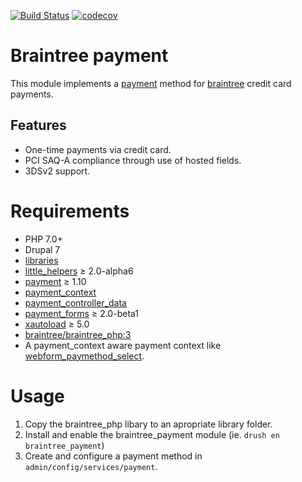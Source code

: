 [![Build Status](https://travis-ci.com/moreonion/braintree_payment.svg?branch=7.x-2.x)](https://travis-ci.com/moreonion/braintree_payment) [![codecov](https://codecov.io/gh/moreonion/braintree_payment/branch/7.x-2.x/graph/badge.svg)](https://codecov.io/gh/moreonion/braintree_payment)

# Braintree payment

This module implements a [payment](https://www.drupal.org/project/payment) method for [braintree](https://www.braintreepayments.com/) credit card payments.

## Features

* One-time payments via credit card.
* PCI SAQ-A compliance through use of hosted fields.
* 3DSv2 support.


# Requirements

* PHP 7.0+
* Drupal 7
* [libraries](https://www.drupal.org/project/libraries)
* [little_helpers](https://www.drupal.org/project/little_helpers) ≥ 2.0-alpha6
* [payment](https://www.drupal.org/project/payment) ≥ 1.10
* [payment_context](https://www.drupal.org/project/payment_context)
* [payment_controller_data](https://www.drupal.org/project/payment_controller_data)
* [payment_forms](https://www.drupal.org/project/payment_forms) ≥ 2.0-beta1
* [xautoload](https://www.drupal.org/project/xautoload) ≥ 5.0
* [braintree/braintree_php:3](https://packagist.org/packages/braintree/braintree_php)
* A payment_context aware payment context like [webform_paymethod_select](https://www.drupal.org/project/webform_paymethod_select).


# Usage

1. Copy the braintree_php libary to an apropriate library folder.
2. Install and enable the braintree_payment module (ie. `drush en braintree_payment`)
2. Create and configure a payment method in `admin/config/services/payment`.
